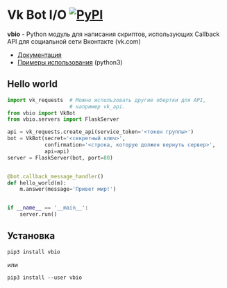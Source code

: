# Vk Bot I/O [![PyPI](https://img.shields.io/pypi/v/vbio.svg)](https://pypi.org/project/vbio/)
**vbio** - Python модуль для написания скриптов, использующих Callback API для социальной сети Вконтакте (vk.com)
* [Документация](https://vbio.readthedocs.io/en/latest/)
* [Примеры использования](./examples) (python3)
## Hello world
```python
import vk_requests  # Можно использовать другие обертки для API,
		            # например vk_api.
from vbio import VkBot
from vbio.servers import FlaskServer

api = vk_requests.create_api(service_token='<токен группы>')
bot = VkBot(secret='<секретный ключ>', 
            confirmation='<строка, которую должен вернуть сервер>',
            api=api)
server = FlaskServer(bot, port=80)


@bot.callback_message_handler()
def hello_world(m):
    m.answer(message='Привет мир!')


if __name__ == '__main__':
    server.run()
```

## Установка
```
pip3 install vbio
```
или
```
pip3 install --user vbio
```
